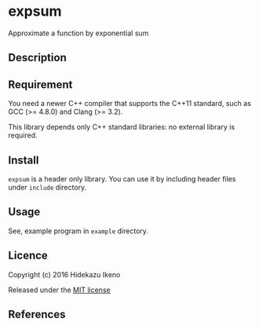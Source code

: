 # expsum

Approximate a function by exponential sum

## Description



## Requirement

You need a newer C++ compiler that supports the C++11 standard, such as
GCC (>= 4.8.0) and Clang (>= 3.2).

This library depends only C++ standard libraries: no external library is
required.


## Install

`expsum` is a header only library. You can use it by including header files
under `include` directory.

## Usage
See, example program in `example` directory.

## Licence

Copyright (c) 2016 Hidekazu Ikeno

Released under the [MIT license](http://opensource.org/licenses/mit-license.php)


## References

